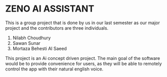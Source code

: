 # ZENO AI ASSISTANT

This is a group project that is done by us in our last semester as our major project and the contributors are three individuals. 

1. Nilabh Choudhury
2. Sawan Sunar
3. Mortaza Behesti Al Saeed

This project is an Ai concept driven project. The main goal of the software would be to provide convenience for users, as they will be able to remotely control the app with their natural english voice. 